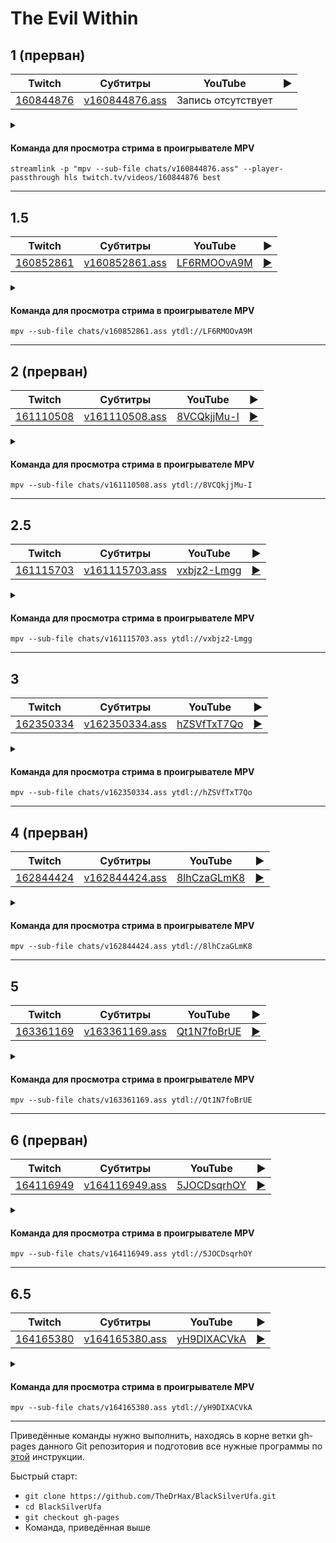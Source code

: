 <!-- video.js -->
<link href="https://cdnjs.cloudflare.com/ajax/libs/video.js/6.3.3/video-js.css" rel="stylesheet">
<script src="https://cdnjs.cloudflare.com/ajax/libs/video.js/6.3.3/video.js"></script>
<!-- videojs-youtube -->
<script src="https://cdnjs.cloudflare.com/ajax/libs/videojs-youtube/2.4.1/Youtube.js"></script>
<!-- libjass -->
<link href="https://cdn.jsdelivr.net/npm/libjass@0.11.0/libjass.css" rel="stylesheet">
<script src="https://cdn.jsdelivr.net/npm/libjass@0.11.0/libjass.js"></script>
<!-- videojs-ass -->
<link href="https://cdn.jsdelivr.net/npm/videojs-ass@0.8.0/src/videojs.ass.css" rel="stylesheet">
<script src="https://cdn.jsdelivr.net/npm/videojs-ass@0.8.0/src/videojs.ass.js"></script>
<!-- videojs-resolution-switcher -->
<script src="https://cdn.jsdelivr.net/npm/videojs-resolution-switcher@0.4.2/lib/videojs-resolution-switcher.min.js"></script>

<script>
function createPlayer(id, youtube, twitch) {
  videojs(id, {
    controls: true,
    nativeControlsForTouch: false,
    width: 640,
    height: 360,
    fluid: true,
    plugins: {
      ass: {
        src: ["../chats/v" + twitch + ".ass"],
        delay: -0.1,
      },
      videoJsResolutionSwitcher: {
        default: 'high',
        dynamicLabel: true
      }
    },
    techOrder: ["youtube"],
    sources: [{
      "type": "video/youtube",
      "src": "https://www.youtube.com/watch?v=" + youtube
    }]
  });
}
</script>

# The Evil Within

## 1 (прерван)

| Twitch | Субтитры | YouTube | ▶ |
| ------ | -------- | ------- | - |
| [160844876](https://www.twitch.tv/videos/160844876) | [v160844876.ass](../chats/v160844876.ass) | Запись отсутствует |  |

<script>
  function openPlayer160844876() {
    createPlayer("player-NULL", "NULL", "160844876");
    document.getElementById("spoiler-NULL").click();
    return false;
  }
</script>

<details>
  <summary id="spoiler-NULL"></summary>

  <div class="player-wrapper" style="margin-top: 32px">
    <video
      id="player-NULL"
      class="video-js vjs-default-skin vjs-big-play-centered" />
  </div>
</details>

#### Команда для просмотра стрима в проигрывателе MPV

```
streamlink -p "mpv --sub-file chats/v160844876.ass" --player-passthrough hls twitch.tv/videos/160844876 best
```

----
## 1.5

| Twitch | Субтитры | YouTube | ▶ |
| ------ | -------- | ------- | - |
| [160852861](https://www.twitch.tv/videos/160852861) | [v160852861.ass](../chats/v160852861.ass) | [LF6RMOOvA9M](https://www.youtube.com/watch?v=LF6RMOOvA9M) | <a href="/src/player.html?v=LF6RMOOvA9M&s=160852861" onclick="return openPlayer160852861()">▶</a> |

<script>
  function openPlayer160852861() {
    createPlayer("player-LF6RMOOvA9M", "LF6RMOOvA9M", "160852861");
    document.getElementById("spoiler-LF6RMOOvA9M").click();
    return false;
  }
</script>

<details>
  <summary id="spoiler-LF6RMOOvA9M"></summary>

  <div class="player-wrapper" style="margin-top: 32px">
    <video
      id="player-LF6RMOOvA9M"
      class="video-js vjs-default-skin vjs-big-play-centered" />
  </div>
</details>

#### Команда для просмотра стрима в проигрывателе MPV

```
mpv --sub-file chats/v160852861.ass ytdl://LF6RMOOvA9M
```

----
## 2 (прерван)

| Twitch | Субтитры | YouTube | ▶ |
| ------ | -------- | ------- | - |
| [161110508](https://www.twitch.tv/videos/161110508) | [v161110508.ass](../chats/v161110508.ass) | [8VCQkjjMu-I](https://www.youtube.com/watch?v=8VCQkjjMu-I) | <a href="/src/player.html?v=8VCQkjjMu-I&s=161110508" onclick="return openPlayer161110508()">▶</a> |

<script>
  function openPlayer161110508() {
    createPlayer("player-8VCQkjjMu-I", "8VCQkjjMu-I", "161110508");
    document.getElementById("spoiler-8VCQkjjMu-I").click();
    return false;
  }
</script>

<details>
  <summary id="spoiler-8VCQkjjMu-I"></summary>

  <div class="player-wrapper" style="margin-top: 32px">
    <video
      id="player-8VCQkjjMu-I"
      class="video-js vjs-default-skin vjs-big-play-centered" />
  </div>
</details>

#### Команда для просмотра стрима в проигрывателе MPV

```
mpv --sub-file chats/v161110508.ass ytdl://8VCQkjjMu-I
```

----
## 2.5

| Twitch | Субтитры | YouTube | ▶ |
| ------ | -------- | ------- | - |
| [161115703](https://www.twitch.tv/videos/161115703) | [v161115703.ass](../chats/v161115703.ass) | [vxbjz2-Lmgg](https://www.youtube.com/watch?v=vxbjz2-Lmgg) | <a href="/src/player.html?v=vxbjz2-Lmgg&s=161115703" onclick="return openPlayer161115703()">▶</a> |

<script>
  function openPlayer161115703() {
    createPlayer("player-vxbjz2-Lmgg", "vxbjz2-Lmgg", "161115703");
    document.getElementById("spoiler-vxbjz2-Lmgg").click();
    return false;
  }
</script>

<details>
  <summary id="spoiler-vxbjz2-Lmgg"></summary>

  <div class="player-wrapper" style="margin-top: 32px">
    <video
      id="player-vxbjz2-Lmgg"
      class="video-js vjs-default-skin vjs-big-play-centered" />
  </div>
</details>

#### Команда для просмотра стрима в проигрывателе MPV

```
mpv --sub-file chats/v161115703.ass ytdl://vxbjz2-Lmgg
```

----
## 3

| Twitch | Субтитры | YouTube | ▶ |
| ------ | -------- | ------- | - |
| [162350334](https://www.twitch.tv/videos/162350334) | [v162350334.ass](../chats/v162350334.ass) | [hZSVfTxT7Qo](https://www.youtube.com/watch?v=hZSVfTxT7Qo) | <a href="/src/player.html?v=hZSVfTxT7Qo&s=162350334" onclick="return openPlayer162350334()">▶</a> |

<script>
  function openPlayer162350334() {
    createPlayer("player-hZSVfTxT7Qo", "hZSVfTxT7Qo", "162350334");
    document.getElementById("spoiler-hZSVfTxT7Qo").click();
    return false;
  }
</script>

<details>
  <summary id="spoiler-hZSVfTxT7Qo"></summary>

  <div class="player-wrapper" style="margin-top: 32px">
    <video
      id="player-hZSVfTxT7Qo"
      class="video-js vjs-default-skin vjs-big-play-centered" />
  </div>
</details>

#### Команда для просмотра стрима в проигрывателе MPV

```
mpv --sub-file chats/v162350334.ass ytdl://hZSVfTxT7Qo
```

----
## 4 (прерван)

| Twitch | Субтитры | YouTube | ▶ |
| ------ | -------- | ------- | - |
| [162844424](https://www.twitch.tv/videos/162844424) | [v162844424.ass](../chats/v162844424.ass) | [8lhCzaGLmK8](https://www.youtube.com/watch?v=8lhCzaGLmK8) | <a href="/src/player.html?v=8lhCzaGLmK8&s=162844424" onclick="return openPlayer162844424()">▶</a> |

<script>
  function openPlayer162844424() {
    createPlayer("player-8lhCzaGLmK8", "8lhCzaGLmK8", "162844424");
    document.getElementById("spoiler-8lhCzaGLmK8").click();
    return false;
  }
</script>

<details>
  <summary id="spoiler-8lhCzaGLmK8"></summary>

  <div class="player-wrapper" style="margin-top: 32px">
    <video
      id="player-8lhCzaGLmK8"
      class="video-js vjs-default-skin vjs-big-play-centered" />
  </div>
</details>

#### Команда для просмотра стрима в проигрывателе MPV

```
mpv --sub-file chats/v162844424.ass ytdl://8lhCzaGLmK8
```

----
## 5

| Twitch | Субтитры | YouTube | ▶ |
| ------ | -------- | ------- | - |
| [163361169](https://www.twitch.tv/videos/163361169) | [v163361169.ass](../chats/v163361169.ass) | [Qt1N7foBrUE](https://www.youtube.com/watch?v=Qt1N7foBrUE) | <a href="/src/player.html?v=Qt1N7foBrUE&s=163361169" onclick="return openPlayer163361169()">▶</a> |

<script>
  function openPlayer163361169() {
    createPlayer("player-Qt1N7foBrUE", "Qt1N7foBrUE", "163361169");
    document.getElementById("spoiler-Qt1N7foBrUE").click();
    return false;
  }
</script>

<details>
  <summary id="spoiler-Qt1N7foBrUE"></summary>

  <div class="player-wrapper" style="margin-top: 32px">
    <video
      id="player-Qt1N7foBrUE"
      class="video-js vjs-default-skin vjs-big-play-centered" />
  </div>
</details>

#### Команда для просмотра стрима в проигрывателе MPV

```
mpv --sub-file chats/v163361169.ass ytdl://Qt1N7foBrUE
```

----
## 6 (прерван)

| Twitch | Субтитры | YouTube | ▶ |
| ------ | -------- | ------- | - |
| [164116949](https://www.twitch.tv/videos/164116949) | [v164116949.ass](../chats/v164116949.ass) | [5JOCDsqrhOY](https://www.youtube.com/watch?v=5JOCDsqrhOY) | <a href="/src/player.html?v=5JOCDsqrhOY&s=164116949" onclick="return openPlayer164116949()">▶</a> |

<script>
  function openPlayer164116949() {
    createPlayer("player-5JOCDsqrhOY", "5JOCDsqrhOY", "164116949");
    document.getElementById("spoiler-5JOCDsqrhOY").click();
    return false;
  }
</script>

<details>
  <summary id="spoiler-5JOCDsqrhOY"></summary>

  <div class="player-wrapper" style="margin-top: 32px">
    <video
      id="player-5JOCDsqrhOY"
      class="video-js vjs-default-skin vjs-big-play-centered" />
  </div>
</details>

#### Команда для просмотра стрима в проигрывателе MPV

```
mpv --sub-file chats/v164116949.ass ytdl://5JOCDsqrhOY
```

----
## 6.5

| Twitch | Субтитры | YouTube | ▶ |
| ------ | -------- | ------- | - |
| [164165380](https://www.twitch.tv/videos/164165380) | [v164165380.ass](../chats/v164165380.ass) | [yH9DIXACVkA](https://www.youtube.com/watch?v=yH9DIXACVkA) | <a href="/src/player.html?v=yH9DIXACVkA&s=164165380" onclick="return openPlayer164165380()">▶</a> |

<script>
  function openPlayer164165380() {
    createPlayer("player-yH9DIXACVkA", "yH9DIXACVkA", "164165380");
    document.getElementById("spoiler-yH9DIXACVkA").click();
    return false;
  }
</script>

<details>
  <summary id="spoiler-yH9DIXACVkA"></summary>

  <div class="player-wrapper" style="margin-top: 32px">
    <video
      id="player-yH9DIXACVkA"
      class="video-js vjs-default-skin vjs-big-play-centered" />
  </div>
</details>

#### Команда для просмотра стрима в проигрывателе MPV

```
mpv --sub-file chats/v164165380.ass ytdl://yH9DIXACVkA
```

----

Приведённые команды нужно выполнить, находясь в корне ветки gh-pages данного Git репозитория и подготовив все нужные программы по [этой](../tutorials/watch-online.md) инструкции.

Быстрый старт:
* `git clone https://github.com/TheDrHax/BlackSilverUfa.git`
* `cd BlackSilverUfa`
* `git checkout gh-pages`
* Команда, приведённая выше

